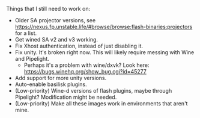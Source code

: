 Things that I still need to work on:
 - Older SA projector versions, see https://nexus.fp.unstable.life/#browse/browse:flash-binaries:projectors for a list.
 - Get wined SA v2 and v3 working.
 - Fix Xhost authentication, instead of just disabling it.
 - Fix unity. It's broken right now. This will likely require messing with Wine and Pipelight.
    - Perhaps it's a problem with wine/dxvk? Look here: https://bugs.winehq.org/show_bug.cgi?id=45277
 - Add support for more unity versions.
 - Auto-enable basilisk plugins.
 - (Low-priority) Wine-d versions of flash plugins, maybe through Pipelight? Modification might be needed.
 - (Low-priority) Make all these images work in environments that aren't mine.
